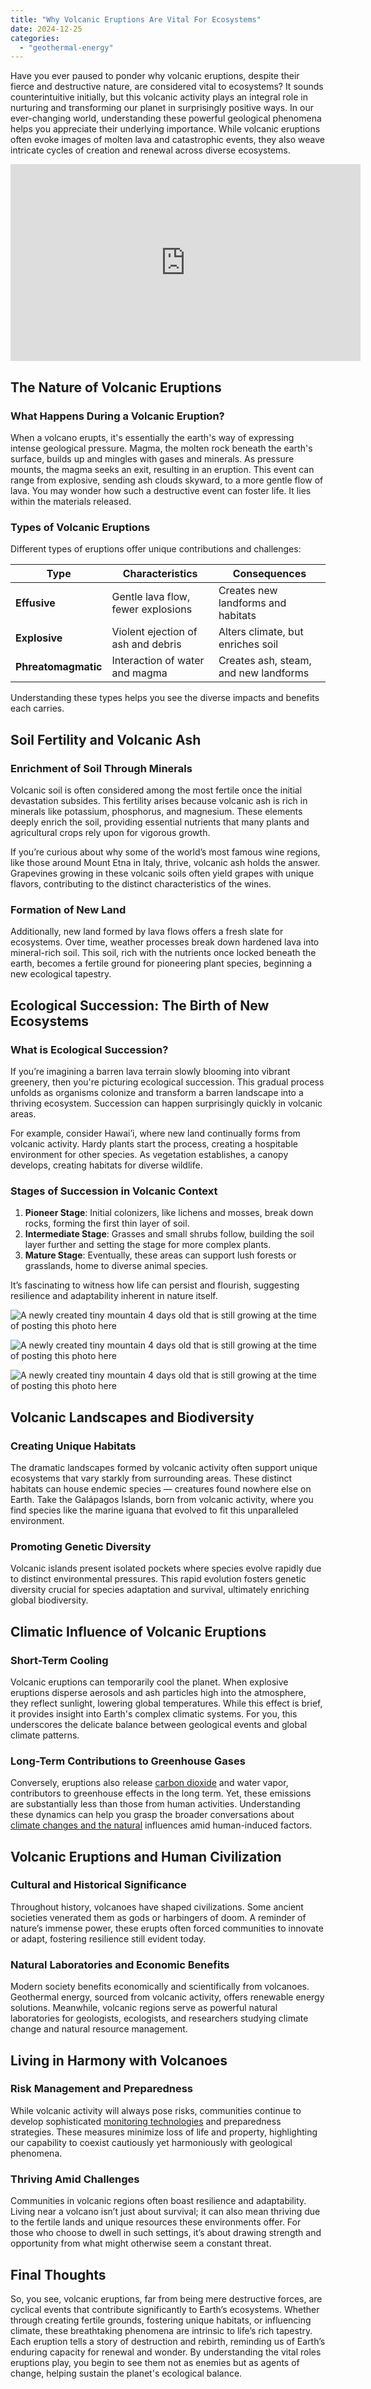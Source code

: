 ```yaml
---
title: "Why Volcanic Eruptions Are Vital For Ecosystems"
date: 2024-12-25
categories: 
  - "geothermal-energy"
---
```


Have you ever paused to ponder why volcanic eruptions, despite their fierce and destructive nature, are considered vital to ecosystems? It sounds counterintuitive initially, but this volcanic activity plays an integral role in nurturing and transforming our planet in surprisingly positive ways. In our ever-changing world, understanding these powerful geological phenomena helps you appreciate their underlying importance. While volcanic eruptions often evoke images of molten lava and catastrophic events, they also weave intricate cycles of creation and renewal across diverse ecosystems.

<iframe width="560" height="315" src="https://www.youtube.com/embed/LQwZwKS9RPs" frameborder="0" allow="accelerometer; autoplay; encrypted-media; gyroscope; picture-in-picture" allowfullscreen></iframe>

  

## The Nature of Volcanic Eruptions

### What Happens During a Volcanic Eruption?

When a volcano erupts, it's essentially the earth's way of expressing intense geological pressure. Magma, the molten rock beneath the earth's surface, builds up and mingles with gases and minerals. As pressure mounts, the magma seeks an exit, resulting in an eruption. This event can range from explosive, sending ash clouds skyward, to a more gentle flow of lava. You may wonder how such a destructive event can foster life. It lies within the materials released.

### Types of Volcanic Eruptions

Different types of eruptions offer unique contributions and challenges:

| Type | Characteristics | Consequences |
| --- | --- | --- |
| **Effusive** | Gentle lava flow, fewer explosions | Creates new landforms and habitats |
| **Explosive** | Violent ejection of ash and debris | Alters climate, but enriches soil |
| **Phreatomagmatic** | Interaction of water and magma | Creates ash, steam, and new landforms |

Understanding these types helps you see the diverse impacts and benefits each carries.

## Soil Fertility and Volcanic Ash

### Enrichment of Soil Through Minerals

Volcanic soil is often considered among the most fertile once the initial devastation subsides. This fertility arises because volcanic ash is rich in minerals like potassium, phosphorus, and magnesium. These elements deeply enrich the soil, providing essential nutrients that many plants and agricultural crops rely upon for vigorous growth.

If you’re curious about why some of the world’s most famous wine regions, like those around Mount Etna in Italy, thrive, volcanic ash holds the answer. Grapevines growing in these volcanic soils often yield grapes with unique flavors, contributing to the distinct characteristics of the wines.

### Formation of New Land

Additionally, new land formed by lava flows offers a fresh slate for ecosystems. Over time, weather processes break down hardened lava into mineral-rich soil. This soil, rich with the nutrients once locked beneath the earth, becomes a fertile ground for pioneering plant species, beginning a new ecological tapestry.

## Ecological Succession: The Birth of New Ecosystems

### What is Ecological Succession?

If you’re imagining a barren lava terrain slowly blooming into vibrant greenery, then you're picturing ecological succession. This gradual process unfolds as organisms colonize and transform a barren landscape into a thriving ecosystem. Succession can happen surprisingly quickly in volcanic areas.

For example, consider Hawai’i, where new land continually forms from volcanic activity. Hardy plants start the process, creating a hospitable environment for other species. As vegetation establishes, a canopy develops, creating habitats for diverse wildlife.

### Stages of Succession in Volcanic Context

1. **Pioneer Stage**: Initial colonizers, like lichens and mosses, break down rocks, forming the first thin layer of soil.
2. **Intermediate Stage**: Grasses and small shrubs follow, building the soil layer further and setting the stage for more complex plants.
3. **Mature Stage**: Eventually, these areas can support lush forests or grasslands, home to diverse animal species.

It’s fascinating to witness how life can persist and flourish, suggesting resilience and adaptability inherent in nature itself.

![A newly created tiny mountain 4 days old that is still growing at the time of posting this photo here](images/volcanic-66-683x1024.jpg)

![A newly created tiny mountain 4 days old that is still growing at the time of posting this photo here](images/volcanic-67-683x1024.jpg)

![A newly created tiny mountain 4 days old that is still growing at the time of posting this photo here](images/volcanic-180-683x1024.jpg)

## Volcanic Landscapes and Biodiversity

### Creating Unique Habitats

The dramatic landscapes formed by volcanic activity often support unique ecosystems that vary starkly from surrounding areas. These distinct habitats can house endemic species — creatures found nowhere else on Earth. Take the Galápagos Islands, born from volcanic activity, where you find species like the marine iguana that evolved to fit this unparalleled environment.

### Promoting Genetic Diversity

Volcanic islands present isolated pockets where species evolve rapidly due to distinct environmental pressures. This rapid evolution fosters genetic diversity crucial for species adaptation and survival, ultimately enriching global biodiversity.

## Climatic Influence of Volcanic Eruptions

### Short-Term Cooling

Volcanic eruptions can temporarily cool the planet. When explosive eruptions disperse aerosols and ash particles high into the atmosphere, they reflect sunlight, lowering global temperatures. While this effect is brief, it provides insight into Earth's complex climatic systems. For you, this underscores the delicate balance between geological events and global climate patterns.

### Long-Term Contributions to Greenhouse Gases

Conversely, eruptions also release [carbon dioxide](https://magmamatters.com/geothermal-energy-and-its-volcanic-origins/ "Geothermal Energy and Its Volcanic Origins") and water vapor, contributors to greenhouse effects in the long term. Yet, these emissions are substantially less than those from human activities. Understanding these dynamics can help you grasp the broader conversations about [climate changes and the natural](https://magmamatters.com/the-environmental-impact-of-volcanic-eruptions-2/ "The Environmental Impact of Volcanic Eruptions") influences amid human-induced factors.

## Volcanic Eruptions and Human Civilization

### Cultural and Historical Significance

Throughout history, volcanoes have shaped civilizations. Some ancient societies venerated them as gods or harbingers of doom. A reminder of nature’s immense power, these erupts often forced communities to innovate or adapt, fostering resilience still evident today.

### Natural Laboratories and Economic Benefits

Modern society benefits economically and scientifically from volcanoes. Geothermal energy, sourced from volcanic activity, offers renewable energy solutions. Meanwhile, volcanic regions serve as powerful natural laboratories for geologists, ecologists, and researchers studying climate change and natural resource management.

## Living in Harmony with Volcanoes

### Risk Management and Preparedness

While volcanic activity will always pose risks, communities continue to develop sophisticated [monitoring technologies](https://magmamatters.com/the-art-and-science-of-volcano-monitoring/ "The Art and Science of Volcano Monitoring") and preparedness strategies. These measures minimize loss of life and property, highlighting our capability to coexist cautiously yet harmoniously with geological phenomena.

### Thriving Amid Challenges

Communities in volcanic regions often boast resilience and adaptability. Living near a volcano isn’t just about survival; it can also mean thriving due to the fertile lands and unique resources these environments offer. For those who choose to dwell in such settings, it’s about drawing strength and opportunity from what might otherwise seem a constant threat.

## Final Thoughts

So, you see, volcanic eruptions, far from being mere destructive forces, are cyclical events that contribute significantly to Earth’s ecosystems. Whether through creating fertile grounds, fostering unique habitats, or influencing climate, these breathtaking phenomena are intrinsic to life’s rich tapestry. Each eruption tells a story of destruction and rebirth, reminding us of Earth’s enduring capacity for renewal and wonder. By understanding the vital roles eruptions play, you begin to see them not as enemies but as agents of change, helping sustain the planet's ecological balance.
